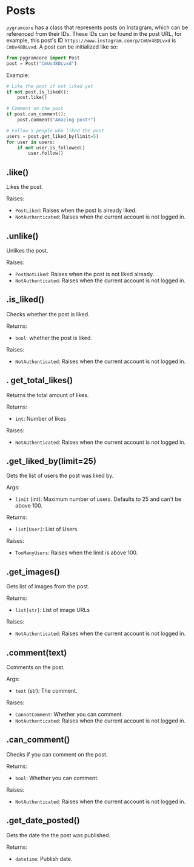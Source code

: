 # Posts

`pygramcore` has a class that represents posts on Instagram, which can be referenced from their IDs. These IDs can be found in the post URL, for example, this post's ID `https://www.instagram.com/p/CmUv48DLvxd` is `CmUv48DLvxd`. A post can be initialized like so:

```python
from pygramcore import Post
post = Post("CmUv48DLvxd")
```

Example:

```python
# Like the post if not liked yet
if not post.is_liked():
	post.like()

# Comment on the post
if post.can_comment():
	post.comment("Amazing post!")

# Follow 5 people who liked the post
users = post.get_liked_by(limit=5)
for user in users:
	if not user.is_followed()
		user.follow()
```

## .like()

Likes the post.

Raises:

- `PostLiked`: Raises when the post is already liked.
- `NotAuthenticated`: Raises when the current account is not logged in.

## .unlike()

Unlikes the post.

Raises:

- `PostNotLiked`: Raises when the post is not liked already.
- `NotAuthenticated`: Raises when the current account is not logged in.

## .is_liked()

Checks whether the post is liked.

Returns:

- `bool`: whether the post is liked.

Raises:

- `NotAuthenticated`: Raises when the current account is not logged in.

## . get_total_likes()

Returns the total amount of likes.

Returns:

- `int`: Number of likes

Raises:

- `NotAuthenticated`: Raises when the current account is not logged in.

## .get_liked_by(limit=25)

Gets the list of users the post was liked by.

Args:

- `limit` (int): Maximum number of users. Defaults to 25 and can't be above 100.

Returns:

- `list[User]`: List of Users.

Raises:

- `TooManyUsers`: Raises when the limit is above 100.

## .get_images()

Gets list of images from the post.

Returns:

- `list[str]`: List of image URLs

Raises:

- `NotAuthenticated`: Raises when the current account is not logged in.

## .comment(text)

Comments on the post.

Args:

- `text` (str): The comment.

Raises:

- `CannotComment`: Whether you can comment.
- `NotAuthenticated`: Raises when the current account is not logged in.

## .can_comment()

Checks if you can comment on the post.

Returns:

- `bool`: Whether you can comment.

Raises:

- `NotAuthenticated`: Raises when the current account is not logged in.

## .get_date_posted()

Gets the date the the post was published.

Returns:

- `datetime`: Publish date.
